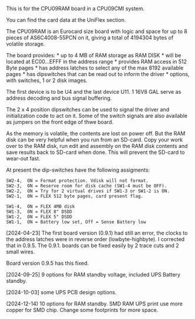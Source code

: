 
This is for the CPU09RAM board in a CPU09CMI system.

You can find the card data at the UniFlex section.


The CPU09RAM is an Eurocard size board with logic and space for up to 8 pieces 
of AS6C4008-55PCN on it, giving a total of 4194304 bytes of volatile storage.

The board provides:
    * up to 4 MB of RAM storage as RAM DISK
    * will be located at EC00...EFFF in the address range
    * provides RAM access in 512 Byte pages
    * has address latches to select any of the max 8192 available pages
    * has dipswitches that can be read out to inform the driver
    * options, with switches, 1 or 2 disk images. 
  

The first device is to be U4 and the last device U11.
1 16V8 GAL serve as address decoding and bus signal buffering.

The 2 x 4 position dipswitches can be used to signal the driver and initialization
code to act on it. Some of the switch signals are also available as jumpers on the 
front edge of thwe board.

As the memory is volatile, the contents are lost on power off. But the RAM disk
can be very helpful when you run from an SD-card. Copy your work over to the RAM disk,
run edit and assembly on the RAM disk contents and save results back to SD-card 
when done. This will prevent the SD-card to wear-out fast.


At present the dip-switches have the following assigments:

    SW2-4,  ON = Format protection. Vdisk will not format.
    SW2-3,  ON = Reserve room for disk cache (SW1-4 must be OFF). 
    SW2-2,  ON = Try for 2 virtual drives if SW1-3 or SW1-2 is ON. 
    SW2-1,  ON = FLEX 512 byte pages, card present flag.

    SW1-4,  ON = FLEX 4MB disk
    SW1-3,  ON = FLEX 8" DSDD
    SW1-2,  ON = FLEX 5" DSDD
    SW1-1,  ON = Battery low set, Off = Sense Battery low 

[2024-04-23] The first board version (0.9.1) had still an error, the clocks to the address
latches were in reverse order (lowbyte-highbyte).
I corrected that in 0.9.5. The 0.9.1. boards can be fixed easily by 2 trace cuts and 2 small wires.

Board version 0.9.5 has this fixed.

[2024-09-25] 9 options for RAM standby voltage,
             included UPS Battery standby.

[2024-10-03] some UPS PCB design options.

(2024-12-14) 10 options for RAM standby.
             SMD RAM UPS print use more copper for SMD chip.
             Change some footprints for more space.

